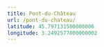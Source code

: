 ```yaml
---
title: Pont-du-Château
url: /pont-du-chateau/
latitude: 45.797131500000006
longitude: 3.2492577000000002
---
```

